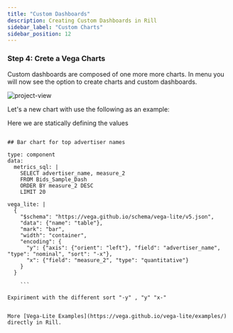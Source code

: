 ```yaml
---
title: "Custom Dashboards"
description: Creating Custom Dashboards in Rill
sidebar_label: "Custom Charts"
sidebar_position: 12
---
```




### Step 4: Crete a Vega Charts


Custom dashboards are composed of one more more charts.
In menu you will now see the option to create charts and custom dashboards.

![project-view](/img/tutorials/301/add_custom_chart_dashboard.png)

Let's  a new chart with use the following as an example:

Here we are statically defining the values 

```
    
## Bar chart for top advertiser names

type: component
data:
  metrics_sql: |
    SELECT advertiser_name, measure_2
    FROM Bids_Sample_Dash
    ORDER BY measure_2 DESC
    LIMIT 20

vega_lite: |
  {
    "$schema": "https://vega.github.io/schema/vega-lite/v5.json",
    "data": {"name": "table"},
    "mark": "bar",
    "width": "container",
    "encoding": {
      "y": {"axis": {"orient": "left"}, "field": "advertiser_name", "type": "nominal", "sort": "-x"},
      "x": {"field": "measure_2", "type": "quantitative"}
    }
  }

    ```

Expiriment with the different sort "-y" , "y" "x-" 


More [Vega-Lite Examples](https://vega.github.io/vega-lite/examples/) directly in Rill. 



